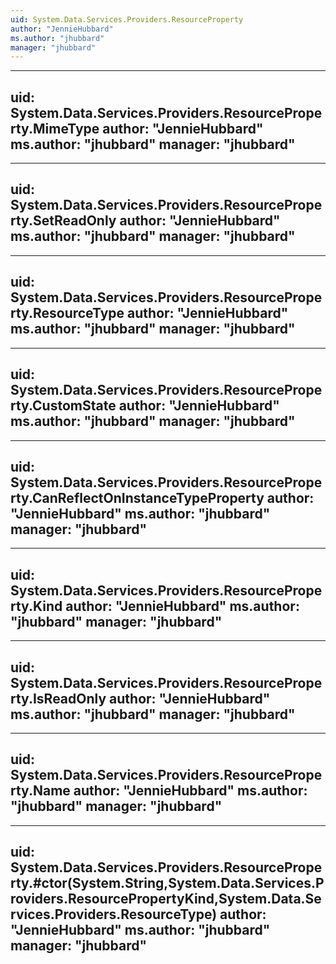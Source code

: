 ```yaml
---
uid: System.Data.Services.Providers.ResourceProperty
author: "JennieHubbard"
ms.author: "jhubbard"
manager: "jhubbard"
---
```


---
uid: System.Data.Services.Providers.ResourceProperty.MimeType
author: "JennieHubbard"
ms.author: "jhubbard"
manager: "jhubbard"
---

---
uid: System.Data.Services.Providers.ResourceProperty.SetReadOnly
author: "JennieHubbard"
ms.author: "jhubbard"
manager: "jhubbard"
---

---
uid: System.Data.Services.Providers.ResourceProperty.ResourceType
author: "JennieHubbard"
ms.author: "jhubbard"
manager: "jhubbard"
---

---
uid: System.Data.Services.Providers.ResourceProperty.CustomState
author: "JennieHubbard"
ms.author: "jhubbard"
manager: "jhubbard"
---

---
uid: System.Data.Services.Providers.ResourceProperty.CanReflectOnInstanceTypeProperty
author: "JennieHubbard"
ms.author: "jhubbard"
manager: "jhubbard"
---

---
uid: System.Data.Services.Providers.ResourceProperty.Kind
author: "JennieHubbard"
ms.author: "jhubbard"
manager: "jhubbard"
---

---
uid: System.Data.Services.Providers.ResourceProperty.IsReadOnly
author: "JennieHubbard"
ms.author: "jhubbard"
manager: "jhubbard"
---

---
uid: System.Data.Services.Providers.ResourceProperty.Name
author: "JennieHubbard"
ms.author: "jhubbard"
manager: "jhubbard"
---

---
uid: System.Data.Services.Providers.ResourceProperty.#ctor(System.String,System.Data.Services.Providers.ResourcePropertyKind,System.Data.Services.Providers.ResourceType)
author: "JennieHubbard"
ms.author: "jhubbard"
manager: "jhubbard"
---
